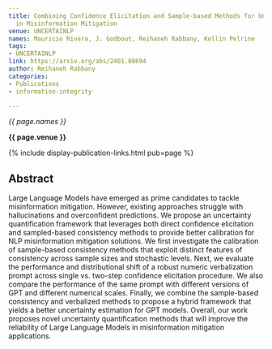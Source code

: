 ```yaml
---
title: Combining Confidence Elicitation and Sample-based Methods for Uncertainty Quantification
  in Misinformation Mitigation
venue: UNCERTAINLP
names: Mauricio Rivera, J. Godbout, Reihaneh Rabbany, Kellin Pelrine
tags:
- UNCERTAINLP
link: https://arxiv.org/abs/2401.08694
author: Reihaneh Rabbany
categories: 
- Publications
- information-integrity

---
```


*{{ page.names }}*

**{{ page.venue }}**

{% include display-publication-links.html pub=page %}

## Abstract

Large Language Models have emerged as prime candidates to tackle misinformation mitigation. However, existing approaches struggle with hallucinations and overconfident predictions. We propose an uncertainty quantification framework that leverages both direct confidence elicitation and sampled-based consistency methods to provide better calibration for NLP misinformation mitigation solutions. We first investigate the calibration of sample-based consistency methods that exploit distinct features of consistency across sample sizes and stochastic levels. Next, we evaluate the performance and distributional shift of a robust numeric verbalization prompt across single vs. two-step confidence elicitation procedure. We also compare the performance of the same prompt with different versions of GPT and different numerical scales. Finally, we combine the sample-based consistency and verbalized methods to propose a hybrid framework that yields a better uncertainty estimation for GPT models. Overall, our work proposes novel uncertainty quantification methods that will improve the reliability of Large Language Models in misinformation mitigation applications.